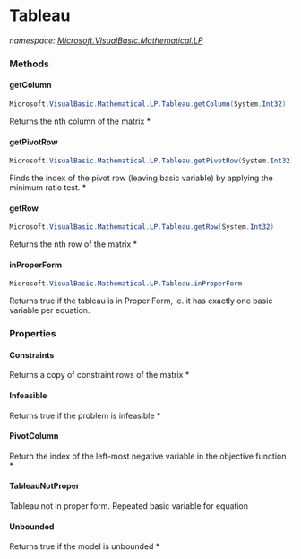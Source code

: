 ﻿# Tableau
_namespace: [Microsoft.VisualBasic.Mathematical.LP](./index.md)_





### Methods

#### getColumn
```csharp
Microsoft.VisualBasic.Mathematical.LP.Tableau.getColumn(System.Int32)
```
Returns the nth column of the matrix *

#### getPivotRow
```csharp
Microsoft.VisualBasic.Mathematical.LP.Tableau.getPivotRow(System.Int32)
```
Finds the index of the pivot row (leaving basic variable) by applying
 the minimum ratio test. *

#### getRow
```csharp
Microsoft.VisualBasic.Mathematical.LP.Tableau.getRow(System.Int32)
```
Returns the nth row of the matrix *

#### inProperForm
```csharp
Microsoft.VisualBasic.Mathematical.LP.Tableau.inProperForm
```
Returns true if the tableau is in Proper Form, ie. it has
 exactly one basic variable per equation.


### Properties

#### Constraints
Returns a copy of constraint rows of the matrix *
#### Infeasible
Returns true if the problem is infeasible *
#### PivotColumn
Return the index of the left-most negative variable in the objective function *
#### TableauNotProper
Tableau not in proper form. Repeated basic variable for equation
#### Unbounded
Returns true if the model is unbounded *

